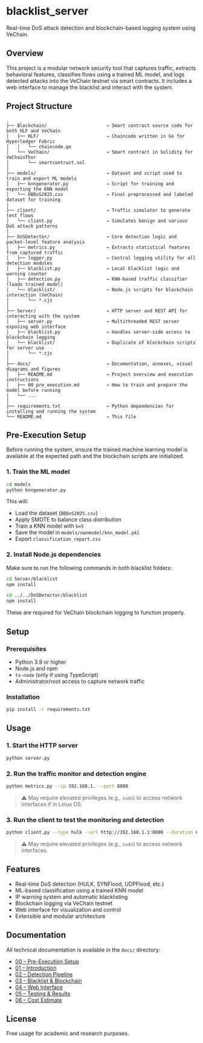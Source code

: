# blacklist_server

Real-time DoS attack detection and blockchain-based logging system using VeChain.

## Overview

This project is a modular network security tool that captures traffic, extracts behavioral features, classifies flows using a trained ML model, and logs detected attacks into the VeChain testnet via smart contracts. It includes a web interface to manage the blacklist and interact with the system.

## Project Structure

```
.
├── Blockchain/                      → Smart contract source code for both HLF and VeChain
│   ├── HLF/                         → Chaincode written in Go for Hyperledger Fabric
│   │   └── chaincode.go
│   └── VeChain/                     → Smart contract in Solidity for VeChainThor
│       └── smartcontract.sol
│
├── models/                          → Dataset and script used to train and export ML models
│   ├── knngenerator.py              → Script for training and exporting the KNN model
│   └── DBDoS2025.csv                → Final preprocessed and labeled dataset for training
│
├── client/                          → Traffic simulator to generate test flows
│   └── client.py                    → Simulates benign and various DoS attack patterns
│
├── DoSDetector/                     → Core detection logic and packet-level feature analysis
│   ├── metrics.py                   → Extracts statistical features from captured traffic
│   ├── logger.py                    → Central logging utility for all detection modules
│   ├── blacklist.py                 → Local blacklist logic and warning counter
│   ├── detection.py                 → KNN-based traffic classifier (loads trained model)
│   └── blacklist/                   → Node.js scripts for blockchain interaction (VeChain)
│       └── *.cjs
│
├── Server/                          → HTTP server and REST API for interacting with the system
│   ├── server.py                    → Multithreaded REST server exposing web interface
│   ├── blacklist.py                 → Handles server-side access to blockchain logging
│   └── blacklist/                   → Duplicate of blockchain scripts for server use
│       └── *.cjs
│
├── docs/                            → Documentation, annexes, visual diagrams and figures
│   ├── README.md                    → Project overview and execution instructions
│   ├── 00_pre_execution.md          → How to train and prepare the model before running
│   └── ...
│
├── requirements.txt                 → Python dependencies for installing and running the system
└── README.md                        → This file
```

## Pre-Execution Setup

Before running the system, ensure the trained machine learning model is available at the expected path and the blockchain scripts are initialized.

### 1. Train the ML model

```bash
cd models
python knngenerator.py
```

This will:
- Load the dataset (`DBDoS2025.csv`)
- Apply SMOTE to balance class distribution
- Train a KNN model with `k=5`
- Save the model in `models/ownmodel/knn_model.pkl`
- Export `classification_report.csv`

### 2. Install Node.js dependencies

Make sure to run the following commands in both blacklist folders:

```bash
cd Server/blacklist
npm install

cd ../../DoSDetector/blacklist
npm install
```

These are required for VeChain blockchain logging to function properly.

## Setup

### Prerequisites

- Python 3.9 or higher  
- Node.js and npm  
- `ts-node` (only if using TypeScript)  
- Administrator/root access to capture network traffic  

### Installation

```bash
pip install -r requirements.txt
```

## Usage

### 1. Start the HTTP server

```bash
python server.py
```

### 2. Run the traffic monitor and detection engine

```bash
python metrics.py --ip 192.168.1. --port 8080
```

> ⚠️ May require elevated privileges (e.g., `sudo`) to access network interfaces if in Linux OS.

### 3. Run the client to test the monitoring and detection

```bash
python client.py --type hulk --url http://192.168.1.1:8080 --duration 60
```

> ⚠️ May require elevated privileges (e.g., `sudo`) to access network interfaces.

## Features

- Real-time DoS detection (HULK, SYNFlood, UDPFlood, etc.)  
- ML-based classification using a trained KNN model  
- IP warning system and automatic blacklisting  
- Blockchain logging via VeChain testnet  
- Web interface for visualization and control  
- Extensible and modular architecture  

## Documentation

All technical documentation is available in the `docs/` directory:

- [00 – Pre-Execution Setup](docs/00_pre_execution.md)
- [01 – Introduction](docs/01_introduction.md)
- [02 – Detection Pipeline](docs/02_detection_pipeline.md)
- [03 – Blacklist & Blockchain](docs/03_blacklist_blockchain.md)
- [04 – Web Interface](docs/04_web_interface.md)
- [05 – Testing & Results](docs/05_testing_results.md)
- [06 – Cost Estimate](docs/06_cost_estimate.md)

## License

Free usage for academic and research purposes.
